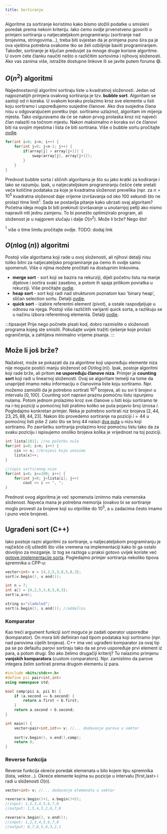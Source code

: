 ```yaml
---
title: Sortiranje
---
```


Algoritme za sortiranje koristimo kako bismo složili podatke u smisleni poredak prema nekom kriteriju. Iako ćemo ovdje prvenstveno govoriti o primjeni sortiranja u natjecateljskom programiranju (sortiranje nad brojevima, stringovima...), treba biti svjestan da je primjena puno šira pa je ova vještina potrebna svakome tko se želi ozbiljnije baviti programiranjem. Također, sortiranje je ključan preduvjet za mnoge druge korisne algoritme. U ovom ćete članku naučiti nešto o različitim sortovima i njihovoj složenosti. Ako vas zanima više, istražite dostupne linkove ili se javite putem foruma 😄.

## $O(n^2)$ algoritmi

Najjednostavniji algoritmi sortiraju liste u kvadratnoj složenosti. Jedan od najpoznatijih primjera ovakvog sortiranja je tzv. **bubble sort**. Algoritam se sastoji od $n$ koraka. U svakom koraku prolazimo kroz sve elemente u listi koju sortiramo i uspoređujemo susjedne članove. Ako dva susjedna člana nisu u odgovarajućem poretku (npr. sortiramo uzlazno), algoritam im mijenja mjesta. Tako osiguravamo da će se nakon prvog prolaska kroz niz najveći član nalaziti na točnom mjestu. Nakon maksimalno $n$ koraka svi će članovi biti na svojim mjestima i lista će biti sortirana. Više o bubble sortu pročitajte [ovdje](https://www.tutorialspoint.com/data_structures_algorithms/bubble_sort_algorithm.htm "Bubble sort").

```cpp
for(int i=0; i<n; i++) {
	for(int j=0; j<n-1; j++) {
		if(array[j] > array[j+1]) {
			swap(array[j], array[j+1]);
		}
	}
}
```

Prednost bubble sorta i sličnih algoritama je što su jako kratki za kodiranje i lako se razumiju. Ipak, u natjecateljskom programiranju češće ćete sretati veće količine podataka za koje je kvadratna složenost prevelika (npr. za $n=10^5$ kvadratna složenost daje vrijeme izvršavanja od oko $100$ sekundi što ne prolazi time limit$^1$. Sada se postavlja pitanje kako ubrzati ovaj algoritam? Početna ideja mogla bi biti prekinuti izvršavanje u unutarnjoj petlji ako nismo napravili niti jednu zamjenu. To bi ponešto optimiziralo program, ali složenost je u najgorem slučaju i dalje $O(n^2)$. Može li brže? Nego što!

$^1$ više o time limitu pročitajte ovdje.
TODO: dodaj link

## $O(n \log(n))$ algoritmi
Postoji više algoritama koji rade u ovoj složenosti, ali njihovi detalji nisu toliko bitni za natjecateljsko programiranje pa ćemo ih ovdje samo spomenuti. Više o njima možete pročitati 
na dostupnim linkovima.
+ **merge sort** - sort koji se bazira na rekurziji, dijeli početnu listu na manje dijelove i sortira svaki zasebno, a potom ih spaja prilikom povratka u rekurziji. Više pročitajte [ovdje](https://www.geeksforgeeks.org/merge-sort/ "Merge sort").
+ **heap sort**  - sort koji radi nad strukturom poznatom kao 'binary heap', sličan selection sortu. Detalji [ovdje](https://www.geeksforgeeks.org/heap-sort/ "Heap sort").
+ **quick sort** - izabire referentni element (pivot), a ostale raspodjeljuje u odnosu na njega. Postoji više različitih varijanti quick sorta, a razlikuju se u načinu izbora referentnog elementa. Detalji [ovdje](https://www.geeksforgeeks.org/quick-sort/ "Quick sort").

:::tipsavjet
Prije nego počnete pisati kod, dobro razmislite o složenosti programa kojeg ste smislili. Pokušajte uvijek tražiti rješenje koje prolazi ograničenja, a zahtijeva minimalno vrijeme pisanja.
:::


## Može li još brže?
Nažalost, može se pokazati da za algoritme koji uspoređuju elemente niza nije moguće postići manju složenost od $O(n \log(n))$. Ipak, postoje algoritmi koji rade brže, ali pritom **ne uspoređuju članove niza**. Primjer je **counting sort** koji radi u linearnoj složenosti. Ovaj se algoritam temelji na tome da unaprijed imamo neku informaciju o članovima liste koju sortiramo. Npr. možemo zamisliti da je potrebno sortirati $10^6$ brojeva, ali su svi ti brojevi u intervalu $[0,100]$. Counting sort  napravi praznu pomoćnu listu ispunjenu nulama. Potom jednom prolazimo kroz sve članove u listi koju sortiramo te na $i$-toj poziciji u pomoćnoj listi pratimo koliko se puta pojavio broj iznosa $i$. Pogledajmo konkretan primjer. Neka je potrebno sortirati niz brojeva $[2, 44, 23, 25, 88, 44, 23]$. Nakon što provedemo sortiranje na poziciji $i=44$ u pomoćnoj listi piše $2$ zato što se broj $44$ nalazi <ins>dva puta</ins> u nizu koji sortiramo. Po završetku sortiranja prolazimo kroz pomoćnu listu tako da za svaku poziciju i ispisujemo onoliko brojeva kolika je vrijednost na toj poziciji.

```cpp
int lista[101]; //na početku nule
for(int i=0; i<n; i++) {
	cin >> x; //brojevi koje unosimo
	lista[x]++;
}

//ispis sortiranog niza
for(int i=0; i<=100; i++) {
	for(int j=0; j<lista[i]; j++)
		cout << i << ", ";
}
```

Prednost ovog algoritma je već spomenuta iznimno mala vremenska složenost. Najveća mana je potrebna memorija (ovakvo bi se sortiranje moglo provesti za brojeve koji su otprilike do $10^5$, a u zadacima često imamo i puno veće brojeve).


## Ugrađeni sort (C++)
Iako postoje razni algoritmi za sortiranje, u natjecateljskom programiranju je najčešće cilj uštediti što više vremena na implementaciji kako bi ga ostalo dovoljno za mozganje. Iz tog se razloga u praksi gotovo uvijek koriste već <ins>gotove implementacije sorta</ins>. Pogledajmo primjer sortiranja nekoliko tipova spremnika u CPP-u:

```cpp
vector<int> v = {4,2,5,3,8,5,8,3};
sort(v.begin(), v.end());

int n = 7;
int a[] = {4,2,5,3,8,5,8,3};
sort(a,a+n);

string s="sladoled";
sort(s.begin(), s.end()); //addellos
```

### Komparator
Kao treći argument funkciji *sort* moguće je zadati operator usporedbe (komparator). On mora biti definiran nad tipom podataka koji sortiramo (npr. nad parovima cijelih brojeva). 
C++ ima već ugrađeni komparator za ovaj tip pa se po defaultu parovi sortiraju tako da se prvo uspoređuje prvi element iz para, a potom drugi. Što ako želimo drugačiji kriterij? 
Tu nalazimo primjenu **vanjskih komparatora** (custom comparators). Npr. zamislimo da parove integera želim sortirati prema drugom elementu iz para.

```cpp
#include <bits/stdc++.h>
#define pii pair<int,int>
using namespace std;

bool comp(pii a, pii b) {
	if (a.second == b.second) {
		return a.first < b.first;
	}
	return a.second < b.second;
}

int main() {
    vector<pair<int,int>> v; //... dodavanje parova u vektor
    
    sort(v.begin(), v.end(),comp);
    return 0;
}
```

### Reverse funkcija
Reverse funkcija okreće poredak elemenata u bilo kojem tipu spremnika (lista, vektor...). Okreće elemente kojima su pozicije u intervalu \[first,last>
i radi u složenosti $O(n)$.

```cpp
vector<int> v; //... dodavanje elemenata u vektor

reverse(v.begin()+1, v.begin()+5);
//input: 1,2,3,4,5,6,7,8
//output: 1,5,4,3,2,6,7,8

reverse(v.begin(), v.end());
//input: 1,2,3,4,5,6,7,8
//output: 8,7,6,5,4,3,2,1
```